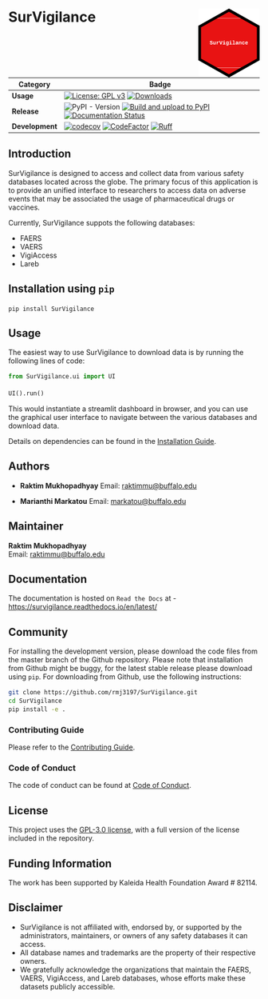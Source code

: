 # SurVigilance <img src="https://github.com/rmj3197/SurVigilance/blob/master/docs/source/_static/survigilance_sticker.png?raw=true" align="right" height="138" alt="SurVigilance" />

| Category          | Badge                                                                                                                                                                                                                                                                                                                                                              |
| ----------------- | ------------------------------------------------------------------------------------------------------------------------------------------------------------------------------------------------------------------------------------------------------------------------------------------------------------------------------------------------------------------ |
| **Usage**       | [![License: GPL v3](https://img.shields.io/badge/License-GPLv3-blue.svg)](https://github.com/rmj3197/SurVigilance/blob/master/LICENSE) [![Downloads](https://static.pepy.tech/badge/SurVigilance)](https://pepy.tech/project/SurVigilance)                                                                                                                                                                                                                                       |
| **Release**         | ![PyPI - Version](https://img.shields.io/pypi/v/SurVigilance) [![Build and upload to PyPI](https://github.com/rmj3197/SurVigilance/actions/workflows/publish.yml/badge.svg)](https://github.com/rmj3197/SurVigilance/actions/workflows/publish.yml) [![Documentation Status](https://readthedocs.org/projects/survigilance/badge/?version=latest)](https://survigilance.readthedocs.io/en/latest/?badge=latest)                                                                                                                      |
| **Development**  | [![codecov](https://codecov.io/gh/rmj3197/SurVigilance/graph/badge.svg?token=8Q6S051RSC)](https://codecov.io/gh/rmj3197/SurVigilance) [![CodeFactor](https://www.codefactor.io/repository/github/rmj3197/survigilance/badge)](https://www.codefactor.io/repository/github/rmj3197/survigilance) [![Ruff](https://github.com/rmj3197/SurVigilance/actions/workflows/ruff.yml/badge.svg)](https://github.com/rmj3197/SurVigilance/actions/workflows/ruff.yml) |


## Introduction

SurVigilance is designed to access and collect data from various safety databases located across the globe. The primary focus of this application is to provide an unified interface to researchers to access data on adverse events that may be associated the usage of pharmaceutical drugs or vaccines.

Currently, SurVigilance suppots the following databases: 
- FAERS
- VAERS
- VigiAccess
- Lareb

## Installation using `pip`

``pip install SurVigilance``

## Usage

The easiest way to use SurVigilance to download data is by running the following lines of code: 

```py
from SurVigilance.ui import UI

UI().run()
```

This would instantiate a streamlit dashboard in browser, and you can use the graphical user interface to navigate between the various databases and download data. 

Details on dependencies can be found in the [Installation Guide](getting_started/index.rst).

## Authors

- **Raktim Mukhopadhyay** 
  Email: [raktimmu@buffalo.edu](mailto:raktimmu@buffalo.edu)  

- **Marianthi Markatou** 
  Email: [markatou@buffalo.edu](mailto:markatou@buffalo.edu)  

## Maintainer

**Raktim Mukhopadhyay**  
Email: [raktimmu@buffalo.edu](mailto:raktimmu@buffalo.edu)

## Documentation

The documentation is hosted on `Read the Docs` at - <https://survigilance.readthedocs.io/en/latest/>

## Community

For installing the development version, please download the code files from the master branch of the Github repository.
Please note that installation from Github might be buggy, for the latest stable release please download using `pip`.
For downloading from Github, use the following instructions:

```bash
git clone https://github.com/rmj3197/SurVigilance.git
cd SurVigilance
pip install -e .
```

### Contributing Guide

Please refer to the [Contributing Guide](https://survigilance.readthedocs.io/en/latest/development/CONTRIBUTING.html).

### Code of Conduct

The code of conduct can be found at [Code of Conduct](https://survigilance.readthedocs.io/en/latest/development/CODE_OF_CONDUCT.html).

## License

This project uses the [GPL-3.0 license](https://github.com/rmj3197/SurVigilance/blob/main/LICENSE), with a full version of the license included in the repository.

## Funding Information
The work has been supported by Kaleida Health Foundation Award \# 82114.

## Disclaimer

- SurVigilance is not affiliated with, endorsed by, or supported by the administrators, maintainers, or owners of any safety databases it can access.
- All database names and trademarks are the property of their respective owners.
- We gratefully acknowledge the organizations that maintain the FAERS, VAERS, VigiAccess, and Lareb databases, whose efforts make these datasets publicly accessible.
